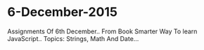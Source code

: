 # 6-December-2015
Assignments Of 6th December.. From Book Smarter Way To learn JavaScript.. Topics: Strings, Math And Date...
